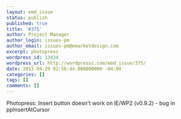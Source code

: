 ```yaml
---
layout: emd_issue
status: publish
published: true
title: '#375'
author: Project Manager
author_login: issues-pm
author_email: issues-pm@emarketdesign.com
excerpt: photopress
wordpress_id: 13434
wordpress_url: http://wordpressc.com/emd_issue/375/
date: 2013-04-29 02:56:44.000000000 -04:00
categories: []
tags: []
comments: []
---
```

Photopress: Insert button doesn't work on IE/WP2 (v0.9.2) - bug in ppInsertAtCursor
